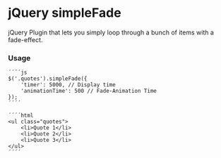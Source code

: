 # jQuery simpleFade

jQuery Plugin that lets you simply loop through a bunch of items with a fade-effect.

### Usage

    ´´´´js
    $('.quotes').simpleFade({
        'timer': 5000, // Display time
        'animationTime': 500 // Fade-Animation Time
    });
    ´´´´

    ´´´´html
    <ul class="quotes">
        <li>Quote 1</li>
        <li>Quote 2</li>
        <li>Quote 3</li>
    </ul>
    ´´´´
